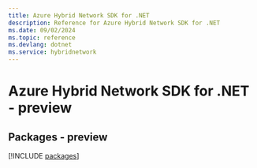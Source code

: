 ```yaml
---
title: Azure Hybrid Network SDK for .NET
description: Reference for Azure Hybrid Network SDK for .NET
ms.date: 09/02/2024
ms.topic: reference
ms.devlang: dotnet
ms.service: hybridnetwork
---
```

# Azure Hybrid Network SDK for .NET - preview
## Packages - preview
[!INCLUDE [packages](hybrid-network-index.md)]